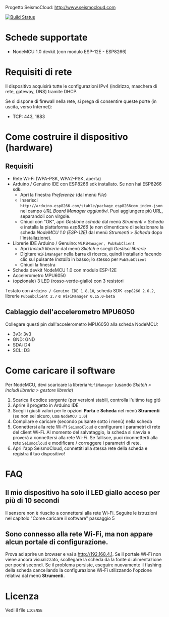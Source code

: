 Progetto SeismoCloud: http://www.seismocloud.com

[![Build Status](https://travis-ci.org/sapienzaapps/seismoclouddevice-nodemcu.svg?branch=master)](https://travis-ci.org/sapienzaapps/seismoclouddevice-nodemcu)

# Schede supportate

* NodeMCU 1.0 devkit (con modulo ESP-12E - ESP8266)

# Requisiti di rete

Il dispositivo acquisirà tutte le configurazioni IPv4 (indirizzo, maschera di rete, gateway, DNS) tramite DHCP.

Se si dispone di firewall nella rete, si prega di consentire queste porte (in uscita, verso Internet):

* TCP: 443, 1883



# Come costruire il dispositivo (hardware)

## Requisiti

* Rete Wi-Fi (WPA-PSK, WPA2-PSK, aperta)
* Arduino / Genuino IDE con ESP8266 sdk installato. Se non hai ESP8266 sdk:
  * Apri la finestra *Preferenze* (dal menù *File*)
  * Inserisci `http://arduino.esp8266.com/stable/package_esp8266com_index.json` nel campo *URL Board Manager aggiuntivi*. Puoi aggiungere più URL, separandoli con virgole.
  * Chiudi con "OK", apri *Gestione schede* dal menù *Strumenti* > *Scheda* e installa la piattaforma *esp8266* (e non dimenticare di selezionare la scheda *NodeMCU 1.0 (ESP-12E)* dal menù *Strumenti* > *Scheda* dopo l'installazione).
* Librerie IDE Arduino / Genuino: `WiFiManager, PubSubClient`
  * Apri *Includi librerie* dal menù *Sketch* e scegli *Gestisci librerie*
  * Digitare `WiFiManager` nella barra di ricerca, quindi installarlo facendo clic sul pulsante *Installa* in basso; lo stesso per `PubSubClient`
  * Chiudi la finestra
* Scheda devkit NodeMCU 1.0 con modulo ESP-12E
* Accelerometro MPU6050
* (opzionale) 3 LED (rosso-verde-giallo) con 3 resistori

Testato con `Arduino / Genuino IDE 1.8.10`, scheda SDK` esp8266 2.6.2`, librerie `PubSubClient 2.7` e` WiFiManager 0.15.0-beta`

## Cablaggio dell'accelerometro MPU6050

Collegare questi pin dall'accelerometro MPU6050 alla scheda NodeMCU:

* 3v3: 3v3
* GND: GND
* SDA: D4
* SCL: D3



# Come caricare il software

Per NodeMCU, devi scaricare la libreria `WifiManager` (usando *Sketch > includi libreria > gestore libreria*)

1. Scarica il codice sorgente (per versioni stabili, controlla l'ultimo tag git)
2. Aprire il progetto in Arduino IDE
3. Scegli i giusti valori per le opzioni **Porta** e **Scheda** nel menù **Strumenti** (se non sei sicuro, usa `NodeMCU 1.0`)
4. Compilare e caricare (secondo pulsante sotto i menù) nella scheda
5. Connettersi alla rete Wi-Fi `SeismoCloud` e configurare i parametri di rete del client Wi-Fi. Al momento del salvataggio, la scheda si riavvia e proverà a connettersi alla rete Wi-Fi. Se fallisce, puoi riconnetterti alla rete `SeismoCloud` e modificare / correggere i parametri di rete.
6. Apri l'app SeismoCloud, connettiti alla stessa rete della scheda e registra il tuo dispositivo!

# FAQ

## Il mio dispositivo ha solo il LED giallo acceso per più di 10 secondi

Il sensore non è riuscito a connettersi alla rete Wi-Fi. Seguire le istruzioni nel capitolo "Come caricare il software" passaggio 5

## Sono connesso alla rete Wi-Fi, ma non appare alcun portale di configurazione.

Prova ad aprire un browser e vai a http://192.168.4.1. Se il portale Wi-Fi non viene ancora visualizzato, scollegare la scheda da
la fonte di alimentazione per pochi secondi. Se il problema persiste, eseguire nuovamente il flashing della scheda cancellando la configurazione Wi-Fi utilizzando l'opzione relativa dal menù **Strumenti**.

# Licenza

Vedi il file `LICENSE`

